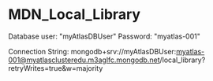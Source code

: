 # MDN_Local_Library

Database user: "myAtlasDBUser"
Password: "myatlas-001"

Connection String:
mongodb+srv://myAtlasDBUser:myatlas-001@myatlasclusteredu.m3aglfc.mongodb.net/local_library?retryWrites=true&w=majority